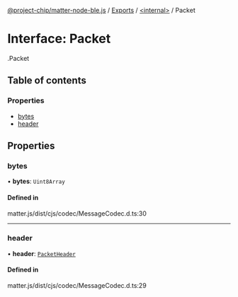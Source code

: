[@project-chip/matter-node-ble.js](../README.md) / [Exports](../modules.md) / [<internal\>](../modules/internal_.md) / Packet

# Interface: Packet

[<internal>](../modules/internal_.md).Packet

## Table of contents

### Properties

- [bytes](internal_.Packet.md#bytes)
- [header](internal_.Packet.md#header)

## Properties

### bytes

• **bytes**: `Uint8Array`

#### Defined in

matter.js/dist/cjs/codec/MessageCodec.d.ts:30

___

### header

• **header**: [`PacketHeader`](internal_.PacketHeader.md)

#### Defined in

matter.js/dist/cjs/codec/MessageCodec.d.ts:29
